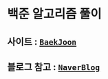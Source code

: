 # 백준 알고리즘 풀이

## 사이트 : [`BaekJoon`]  
[`BaekJoon`]: https://www.acmicpc.net/ 

## 블로그 참고 : [`NaverBlog`]  
[`NaverBlog`]: https://www.blog.naver.com/zzang9ha

